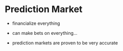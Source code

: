 # Prediction Market

* financialize everything

* can make bets on everything...

* prediction markets are proven to be very accurate